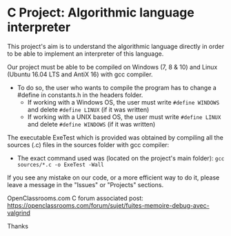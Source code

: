 <h1>		C Project: Algorithmic language interpreter </h1>


This project's aim is to understand the algorithmic language directly in order to be able to implement an interpreter of this language.

Our project must be able to be compiled on Windows (7, 8 & 10) and Linux (Ubuntu 16.04 LTS and AntiX 16) with gcc compiler.
<ul>
<li>To do so, the user who wants to compile the program has to change a #define in constants.h in the headers folder.
	<ul>
	<li>If working with a Windows OS, the user must write <code>#define WINDOWS</code> and delete <code>#define LINUX</code> (if it was written)</li>
	<li>If working with a UNIX based OS, the user must write <code>#define LINUX</code> and delete <code>#define WINDOWS</code> (if it was written)</li>
	</ul>
</li>
</ul>

The executable ExeTest which is provided was obtained by compiling all the sources (.c) files in the sources folder with gcc compiler:
<ul>
<li>The exact command used was (located on the project's main folder): <code>gcc sources/*.c -o ExeTest -Wall</code></li>
</ul>

If you see any mistake on our code, or a more efficient way to do it, please leave a message in the "Issues" or "Projects" sections.


OpenClassrooms.com C forum associated post: </br>
https://openclassrooms.com/forum/sujet/fuites-memoire-debug-avec-valgrind


Thanks

